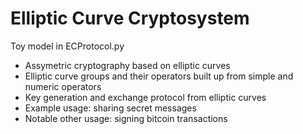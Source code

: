 # Elliptic Curve Cryptosystem

Toy model in ECProtocol.py

* Assymetric cryptography based on elliptic curves
* Elliptic curve groups and their operators built up from simple and numeric operators
* Key generation and exchange protocol from elliptic curves
* Example usage: sharing secret messages
* Notable other usage: signing bitcoin transactions
